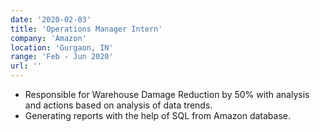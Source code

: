 ```yaml
---
date: '2020-02-03'
title: 'Operations Manager Intern'
company: 'Amazon'
location: 'Gurgaon, IN'
range: 'Feb - Jun 2020'
url: ''
---
```


- Responsible for Warehouse Damage Reduction by 50% with analysis and actions based on analysis of data trends.
- Generating reports with the help of SQL from Amazon database.